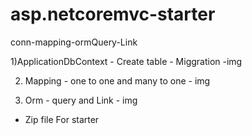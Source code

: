 # asp.netcoremvc-starter
conn-mapping-ormQuery-Link

1)ApplicationDbContext - Create table - Miggration   -img

2) Mapping - one to one and many to one - img

3) Orm - query and Link  - img

- Zip file For starter

